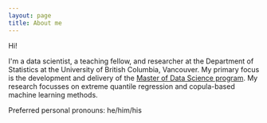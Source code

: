 ```yaml
---
layout: page
title: About me
---
```


Hi!

I'm a data scientist, a teaching fellow, and researcher at the Department of Statistics at the University of British Columbia, Vancouver. My primary focus is the development and delivery of the [Master of Data Science program](https://masterdatascience.science.ubc.ca/). My research focusses on extreme quantile regression and copula-based machine learning methods.

Preferred personal pronouns: he/him/his
